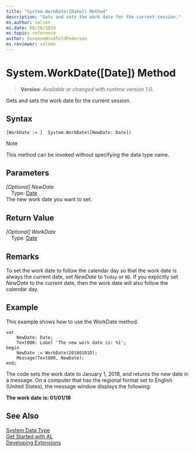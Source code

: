 ```yaml
---
title: "System.WorkDate([Date]) Method"
description: "Gets and sets the work date for the current session."
ms.author: solsen
ms.date: 08/26/2024
ms.topic: reference
author: SusanneWindfeldPedersen
ms.reviewer: solsen
---
```

[//]: # (START>DO_NOT_EDIT)
[//]: # (IMPORTANT:Do not edit any of the content between here and the END>DO_NOT_EDIT.)
[//]: # (Any modifications should be made in the .xml files in the ModernDev repo.)
# System.WorkDate([Date]) Method
> **Version**: _Available or changed with runtime version 1.0._

Gets and sets the work date for the current session.


## Syntax
```AL
[WorkDate := ]  System.WorkDate([NewDate: Date])
```
> [!NOTE]
> This method can be invoked without specifying the data type name.
## Parameters
*[Optional] NewDate*  
&emsp;Type: [Date](../date/date-data-type.md)  
The new work date you want to set.  


## Return Value
*[Optional] WorkDate*  
&emsp;Type: [Date](../date/date-data-type.md)  



[//]: # (IMPORTANT: END>DO_NOT_EDIT)

## Remarks

<!--NAV
If you do not set a value for the *NewDate* parameter, then the method returns the work date that is specified by the **Set Work Date** option on the **Application** menu ![Application Menu button in menu bar](media/ApplicationMenuIcon.png "ApplicationMenuIcon") in the [!INCLUDE[nav_windows](../includes/nav_windows_md.md)]. If there is no work date selected,  then the current system date is returned.  
-->

To set the work date to follow the calendar day so that the work date is always the current date, set *NewDate* to `Today` or `0D`. If you explicitly set *NewDate* to the current date, then the work date will also follow the calendar day.  

## Example

This example shows how to use the WorkDate method. 
 
```al
var
    NewDate: Date;
    Text000: Label 'The new work date is: %1';
begin
    NewDate := WorkDate(20180101D);  
    Message(Text000, NewDate);  
end;
```  

The code sets the work date to January 1, 2018, and returns the new date in a message. On a computer that has the regional format set to English \(United States\), the message window displays the following:  

 **The work date is: 01/01/18**


## See Also

[System Data Type](system-data-type.md)  
[Get Started with AL](../../devenv-get-started.md)  
[Developing Extensions](../../devenv-dev-overview.md)